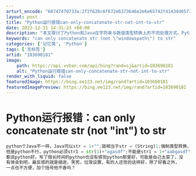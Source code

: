 ```yaml
---
arturl_encode: "68747470733a:2f2f626c6f672e6373646e2e6e65742f41434d65726473622f:61727469636c652f64657461696c732f313033363930313831"
layout: post
title: "Python运行报错can-only-concatenate-str-not-int-to-str"
date: 2022-12-31 14:31:23 +08:00
description: "本文探讨了Python和Java在字符串与数值类型转换上的不同处理方式。Python要求显式转换，而"
keywords: "can only concatenate str (not \"windowspath\") to str"
categories: ['记忆类', 'Python']
tags: ['无标签']
artid: "103690181"
image:
    path: https://api.vvhan.com/api/bing?rand=sj&artid=103690181
    alt: "Python运行报错can-only-concatenate-str-not-int-to-str"
render_with_liquid: false
featuredImage: https://bing.ee123.net/img/rand?artid=103690181
featuredImagePreview: https://bing.ee123.net/img/rand?artid=103690181
---
```


# Python运行报错：can only concatenate str (not "int") to str

```python
python个Java不一样，Java可以str = 1+"";就相当于str = (String)1;强制类型转换，
但是python不行，python必须str1 = str(1)+"agasdf";不能是str1 = 1+"aabgasdf";
都说python好，写了很长时间的python也没有感觉python那里好，可能是自己太菜了，没
有体会到吧，最反感的就是缩进，笑死，垃圾设置，有的人还觉的这样好，除了好看之外，
一点也不方便，加个括号他不香吗？

```